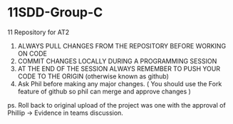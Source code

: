 # 11SDD-Group-C
11 Repository for AT2

1. ALWAYS PULL CHANGES FROM THE REPOSITORY BEFORE WORKING ON CODE
2. COMMIT CHANGES LOCALLY DURING A PROGRAMMING SESSION
3. AT THE END OF THE SESSION ALWAYS REMEMBER TO PUSH YOUR CODE TO THE ORIGIN (otherwise known as github)
4. Ask Phil before making any major changes. ( You should use the Fork feature of github so phil can merge and approve changes )

ps. Roll back to original upload of the project was one with the approval of Phillip -> Evidence in teams discussion. 

